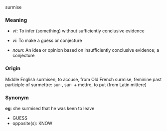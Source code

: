 surmise
### Meaning
+ _vt_: To infer (something) without sufficiently conclusive evidence
+ _vi_: To make a guess or conjecture

+ _noun_: An idea or opinion based on insufficiently conclusive evidence; a conjecture

### Origin

Middle English surmisen, to accuse, from Old French surmise, feminine past participle of surmettre: sur-, sur- + mettre, to put (from Latin mittere)

### Synonym

__eg__: she surmised that he was keen to leave

+ GUESS
+ opposite(s): KNOW



